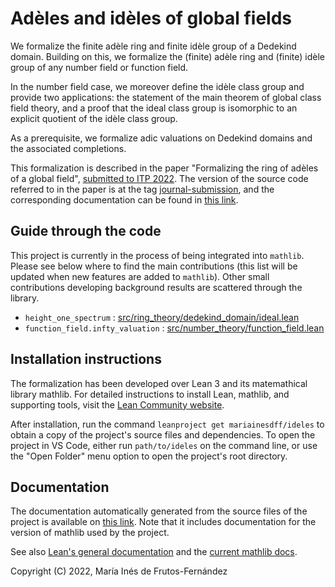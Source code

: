# Adèles and idèles of global fields

We formalize the finite adèle ring and finite idèle group of a Dedekind domain. Building on this, we formalize the (finite) adèle ring and (finite) idèle group of any number field or function field.

In the number field case, we moreover define the idèle class group and provide two applications: the statement of the main theorem of global class field theory, and a proof that the ideal class group is isomorphic to an explicit quotient of the idèle class group.

As a prerequisite, we formalize adic valuations on Dedekind domains and the associated completions.

This formalization is described in the paper "Formalizing the ring of adèles of a global field", [submitted to ITP 2022](https://itpconference.github.io/ITP22/cfp.html). The version of the source code referred to in the paper is at the tag [journal-submission](https://github.com/mariainesdff/ideles/tree/journal-submission), and the corresponding documentation can be found in [this link](https://mariainesdff.github.io/ideles/journal-submission).

## Guide through the code

This project is currently in the process of being integrated into `mathlib`. Please see below where to find the main contributions (this list will be updated when new features are added to `mathlib`). Other small contributions developing background results are scattered through the library.
- `height_one_spectrum` : [src/ring_theory/dedekind_domain/ideal.lean](https://leanprover-community.github.io/mathlib_docs/ring_theory/dedekind_domain/ideal.html#height-one-spectrum-of-a-dedekind-domain)
- `function_field.infty_valuation` : [src/number_theory/function_field.lean](https://leanprover-community.github.io/mathlib_docs/number_theory/function_field.html#function_field.infty_valuation_def)

## Installation instructions
The formalization has been developed over Lean 3 and its matemathical library mathlib. For detailed instructions to install Lean, mathlib, and supporting tools, visit the [Lean Community website](https://leanprover-community.github.io/get_started.html).

After installation, run the command `leanproject get mariainesdff/ideles` to obtain a copy of the project's source files and dependencies. To open the project in VS Code, either run `path/to/ideles` on the command line, or use the "Open Folder" menu option to open the project's root directory.

## Documentation

The documentation automatically generated from the source files of the project is available on [this link](https://mariainesdff.github.io/ideles). Note that it includes documentation for the version of mathlib used by the project.

See also [Lean's general documentation](https://leanprover.github.io/documentation/) and the [current mathlib docs](https://leanprover-community.github.io/mathlib_docs).

Copyright (C) 2022, María Inés de Frutos-Fernández
